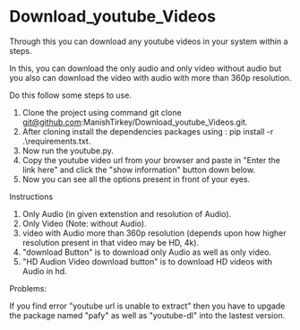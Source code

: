 # Download_youtube_Videos
Through this you can download any youtube videos in your system within a steps.

In this, you can download the only audio and only video without audio but you also can download the video with audio with more than 360p resolution. 

Do this follow some steps to use.
1. Clone the project using command git clone git@github.com:ManishTirkey/Download_youtube_Videos.git.
2. After cloning install the dependencies packages using : pip install -r .\requirements.txt.
3. Now run the youtube.py.
4. Copy the youtube video url from your browser and paste in "Enter the link here" and click the "show information" button down below.
5. Now you can see all the options present in front of your eyes.

Instructions
1. Only Audio   (in given extenstion and resolution of Audio).
2. Only Video (Note: without Audio).
3. video with Audio more than 360p resolution  (depends upon how higher resolution present in that video may be HD, 4k).
4. "download Button" is to download only Audio  as well as only video.
5. "HD Audion Video download button" is to download HD videos with Audio in hd.

Problems:

If you find error "youtube url is unable to extract" then you have to upgade the package named "pafy" as well as "youtube-dl" into the lastest version.

